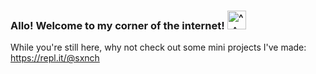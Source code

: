 ### Allo! Welcome to my corner of the internet! <img src="https://cliply.co/wp-content/uploads/2019/05/391905030_SPARKLES_400px.gif" width="30" title="^_^">

While you're still here, why not check out some mini projects I've made: https://repl.it/@sxnch

<!--
**sxnch/sxnch** is a ✨ _special_ ✨ repository because its `README.md` (this file) appears on your GitHub profile.

Here are some ideas to get you started:

- 🔭 I’m currently working on ...
- 🌱 I’m currently learning ...
- 👯 I’m looking to collaborate on ...
- 🤔 I’m looking for help with ...
- 💬 Ask me about ...
- 📫 How to reach me: ...
- 😄 Pronouns: ...
- ⚡ Fun fact: ...
-->
